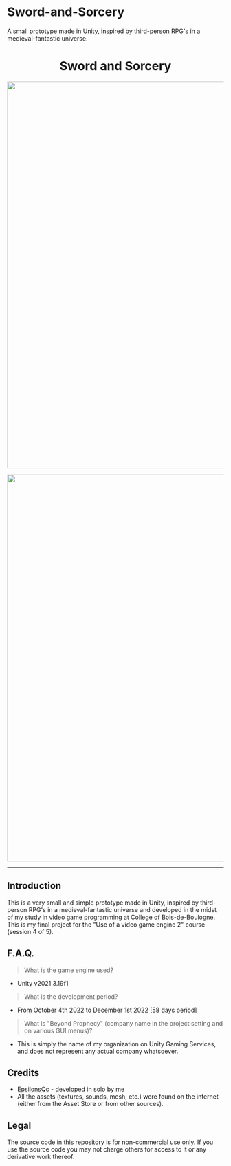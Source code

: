 # Sword-and-Sorcery
A small prototype made in Unity, inspired by third-person RPG's in a medieval-fantastic universe.

<h1 align="center">Sword and Sorcery</h1>
<p align="center"><img width="900" src="https://user-images.githubusercontent.com/11299907/221446912-be51664f-06ba-4161-835f-25a12cd3eb18.png"></p>
<p align="center"><img width="900" src="https://user-images.githubusercontent.com/11299907/221446914-d5621848-9ea1-4453-8ee1-5a23fa030611.png"></p>

---

## Introduction
This is a very small and simple prototype made in Unity, inspired by third-person RPG's in a medieval-fantastic universe and developed in the midst of my study in video game programming at College of Bois-de-Boulogne. This is my final project for the "Use of a video game engine 2" course (session 4 of 5).

## F.A.Q.

> What is the game engine used?
- Unity v2021.3.19f1

> What is the development period?
- From October 4th 2022 to December 1st 2022 [58 days period]

> What is "Beyond Prophecy" (company name in the project setting and on various GUI menus)?
- This is simply the name of my organization on Unity Gaming Services, and does not represent any actual company whatsoever.

## Credits
- [EpsilonsQc](https://github.com/EpsilonsQc) - developed in solo by me
- All the assets (textures, sounds, mesh, etc.) were found on the internet (either from the Asset Store or from other sources).

## Legal
The source code in this repository is for non-commercial use only. If you use the source code you may not charge others for access to it or any derivative work thereof.
